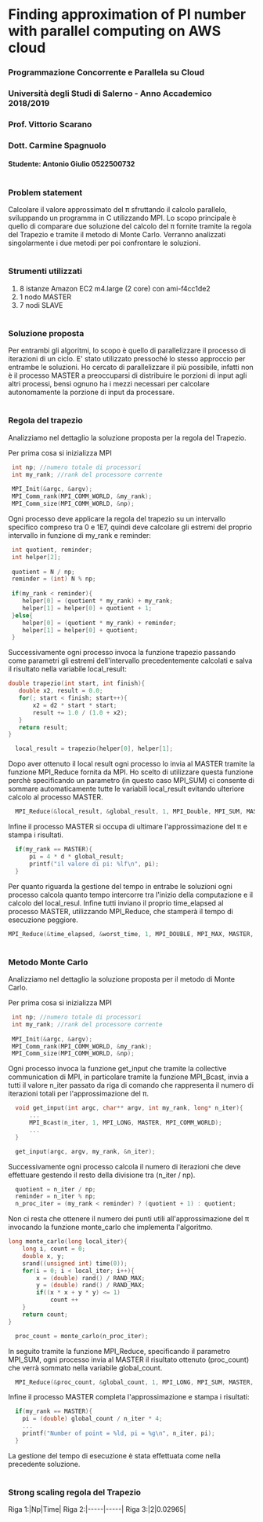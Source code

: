 # Finding approximation of PI number with parallel computing on AWS cloud
### Programmazione Concorrente e Parallela su Cloud
### Università degli Studi di Salerno - Anno Accademico 2018/2019
### Prof. Vittorio Scarano
### Dott. Carmine Spagnuolo
#### Studente: Antonio Giulio 0522500732
#
### Problem statement
Calcolare il valore approssimato del π sfruttando il calcolo parallelo, sviluppando un programma in C utilizzando MPI. Lo scopo principale è quello di comparare due soluzione del calcolo del π fornite tramite la regola del Trapezio e tramite il metodo di Monte Carlo.  Verranno analizzati singolarmente i due metodi per poi confrontare le soluzioni. 
#
### Strumenti utilizzati

  1. 8 istanze Amazon EC2 m4.large (2 core) con ami-f4cc1de2
  2. 1 nodo MASTER
  3. 7 nodi SLAVE
#
### Soluzione proposta
Per entrambi gli algoritmi, lo scopo è quello di parallelizzare il processo di iterazioni di un ciclo. E' stato utilizzato pressoché lo stesso approccio per entrambe le soluzioni.
Ho cercato di parallelizzare il più possibile, infatti non è il processo MASTER a preoccuparsi di distribuire le porzioni di input agli altri processi, bensì ognuno ha i mezzi necessari per calcolare autonomamente la porzione di input da processare.
#
### Regola del trapezio
Analizziamo nel dettaglio la soluzione proposta per la regola del Trapezio.

Per prima cosa si inizializza MPI
```c
 int np; //numero totale di processori
 int my_rank; //rank del processore corrente
 
 MPI_Init(&argc, &argv);
 MPI_Comm_rank(MPI_COMM_WORLD, &my_rank);
 MPI_Comm_size(MPI_COMM_WORLD, &np);
```
Ogni processo deve applicare la regola del trapezio su un intervallo specifico compreso tra 0 e 1E7, quindi deve calcolare gli estremi del proprio intervallo in funzione di my_rank e reminder:
```c
 int quotient, reminder;
 int helper[2];
 
 quotient = N / np;
 reminder = (int) N % np;
 
 if(my_rank < reminder){
    helper[0] = (quotient * my_rank) + my_rank;
    helper[1] = helper[0] + quotient + 1;
 }else{
    helper[0] = (quotient * my_rank) + reminder;
    helper[1] = helper[0] + quotient;
 }
 ```
Successivamente ogni processo invoca la funzione trapezio passando come parametri gli estremi dell'intervallo precedentemente calcolati e salva il risultato nella variabile local_result:
 
 ```c
 double trapezio(int start, int finish){
    double x2, result = 0.0;
    for(; start < finish; start++){
        x2 = d2 * start * start;
        result += 1.0 / (1.0 + x2);
    }
    return result;
 }
 ```
 ```c
   local_result = trapezio(helper[0], helper[1];
 ```
Dopo aver ottenuto il local result ogni processo lo invia al MASTER tramite la funzione MPI_Reduce fornita da MPI. 
Ho scelto di utilizzare questa funzione perchè specificando un parametro (in questo caso MPI_SUM) ci consente di sommare automaticamente tutte le variabili local_result evitando ulteriore calcolo al processo MASTER.
```c
  MPI_Reduce(&local_result, &global_result, 1, MPI_Double, MPI_SUM, MASTER, MPI_COMM_WORLD);
```
Infine il processo MASTER si occupa di ultimare l'approssimazione del π e stampa i risultati.
```c
  if(my_rank == MASTER){
      pi = 4 * d * global_result;
      printf("il valore di pi: %lf\n", pi);
  }
```
Per quanto riguarda la gestione del tempo in entrabe le soluzioni ogni processo calcola quanto tempo intercorre tra l'inizio della computazione e il calcolo del local_resul. Infine tutti inviano il proprio time_elapsed al processo MASTER, utilizzando MPI_Reduce, che stamperà il tempo di esecuzione peggiore.
```c
MPI_Reduce(&time_elapsed, &worst_time, 1, MPI_DOUBLE, MPI_MAX, MASTER, MPI_COMM_WORLD);
```
#
### Metodo Monte Carlo
Analizziamo nel dettaglio la soluzione proposta per il metodo di Monte Carlo.

Per prima cosa si inizializza MPI
```c
 int np; //numero totale di processori
 int my_rank; //rank del processore corrente
 
 MPI_Init(&argc, &argv);
 MPI_Comm_rank(MPI_COMM_WORLD, &my_rank);
 MPI_Comm_size(MPI_COMM_WORLD, &np);
```
Ogni processo invoca la funzione get_input che tramite la collective communication di MPI, in particolare tramite la funzione MPI_Bcast, invia a tutti il valore n_iter passato da riga di comando che rappresenta il numero di iterazioni totali per l'approssimazione del π.
```c
  void get_input(int argc, char** argv, int my_rank, long* n_iter){
      ...
      MPI_Bcast(n_iter, 1, MPI_LONG, MASTER, MPI_COMM_WORLD);
      ...
  }
```
```c
  get_input(argc, argv, my_rank, &n_iter);
```
Successivamente ogni processo calcola il numero di iterazioni che deve effettuare gestendo il resto della divisione tra (n_iter / np).
```c
  quotient = n_iter / np;
  reminder = n_iter % np;
  n_proc_iter = (my_rank < reminder) ? (quotient + 1) : quotient;
```
Non ci resta che ottenere il numero dei punti utili all'approssimazione del π invocando la funzione monte_carlo che implementa l'algoritmo.
```c
long monte_carlo(long local_iter){
    long i, count = 0;
    double x, y;
    srand((unsigned int) time(0));
    for(i = 0; i < local_iter; i++){
        x = (double) rand() / RAND_MAX;
        y = (double) rand() / RAND_MAX;
        if((x * x + y * y) <= 1)
            count ++
    }
    return count;
}
```
```c
  proc_count = monte_carlo(n_proc_iter);
```
In seguito tramite la funzione MPI_Reduce, specificando il parametro MPI_SUM, ogni processo invia al MASTER il risultato ottenuto (proc_count) che verrà sommato nella variabile global_count.
```c
  MPI_Reduce(&proc_count, &global_count, 1, MPI_LONG, MPI_SUM, MASTER, MPI_COMM_WORLD);
```
Infine il processo MASTER completa l'approssimazione e stampa i risultati:
```c
  if(my_rank == MASTER){
    pi = (double) global_count / n_iter * 4;
    ...
    printf("Number of point = %ld, pi = %g\n", n_iter, pi);
  }
```
La gestione del tempo di esecuzione è stata effettuata come nella precedente soluzione.
#

### Strong scaling regola del Trapezio
Riga 1:|Np|Time|
Riga 2:|-----|-----|
Riga 3:|2|0.02965|
